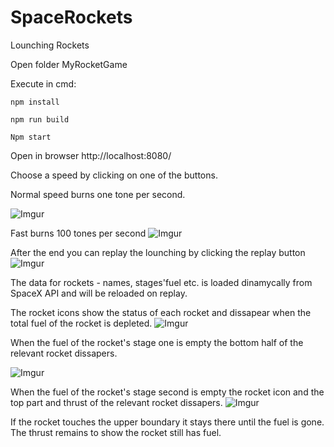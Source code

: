 # SpaceRockets
Lounching Rockets

Open folder MyRocketGame

Execute in cmd:

`npm install`

`npm run build`

`Npm start`

Open in browser http://localhost:8080/

Choose a speed by clicking on one of the buttons. 

Normal speed burns one tone per second.

![Imgur](https://i.imgur.com/1DUbeCv.png)

Fast burns 100 tones per second
![Imgur](https://i.imgur.com/Fbbh8bb.png)

After the end you can replay the lounching by clicking the replay button
![Imgur](https://i.imgur.com/I0udI77.png)

The data for rockets - names, stages'fuel etc.  is loaded dinamycally from SpaceX API and will be reloaded on replay.

The rocket icons show the status of each rocket and dissapear when the total fuel of the rocket is depleted.
![Imgur](https://i.imgur.com/aRXs0tD.png)

When the fuel of the rocket's stage one is empty the bottom half of the relevant rocket dissapers.

![Imgur](https://i.imgur.com/4pIArz3.png)

When the fuel of the rocket's stage second is empty the rocket icon and the top part and thrust of the relevant rocket dissapers.
![Imgur](https://i.imgur.com/BtMSwMH.png)

If the rocket touches the upper boundary it stays there until the fuel is gone. The thrust remains to show the rocket still has fuel.
